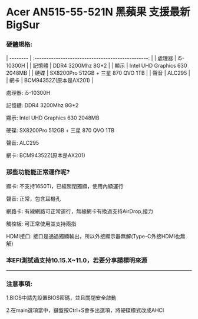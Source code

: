 # Acer AN515-55-521N 黑蘋果 支援最新BigSur

### 硬體規格:

| -------- | :------------------------------------------------: |
| 處理器   |                    i5-10300H             |
| 記憶體   |                DDR4 3200Mhz 8G*2         |
| 顯示     |         Intel UHD Graphics 630 2048MB    |
| 硬碟     |     SX8200Pro 512GB + 三星 870 QVO 1TB    |
| 聲音     |                  ALC295                   |
| 網卡     |              BCM94352Z(原本是AX201)        |

處理器: i5-10300H

記憶體: DDR4 3200Mhz 8G*2

顯示: Intel UHD Graphics 630 2048MB

硬碟: SX8200Pro 512GB + 三星 870 QVO 1TB

聲音: ALC295

網卡: BCM94352Z(原本是AX201)


### 那些功能能正常運作呢?

顯卡: 不支持1650Ti，已經關閉獨顯，使用內顯運行

聲音: 正常，包含耳機孔

網路卡: 有線網路可正常運行，無線網卡有換過支持AirDrop,接力

觸控板: 可正常使用並支持兩指

HDMI接口: 接口是通過獨顯輸出，所以外接顯示器無解(Type-C外接HDMI也無解)


### 本EFI測試過支持10.15.X~11.0，若要分享請標明來源

****************************************************************************************

### 注意事項:

1.BIOS中請先設置BIOS密碼，並且關閉安全啟動

2.在main選項當中，鍵盤按Ctrl+S會多出選項，將硬碟模式改成AHCI



